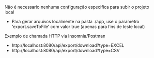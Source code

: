 Não é necessario nenhuma configuração especifica para subir o projeto local
 - Para gerar arquivos localmente na pasta ./app, use o parametro 'export.saveToFile' com valor true (apenas para fins de teste local)


Exemplo de chamada HTTP via Insomnia/Postman
 - http://localhost:8080/api/export/download?type=EXCEL
 - http://localhost:8080/api/export/download?type=CSV
